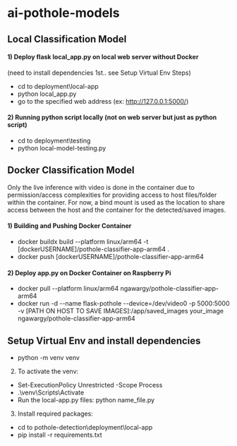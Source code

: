 # ai-pothole-models

## Local Classification Model
#### 1) Deploy flask local_app.py on local web server without Docker 
(need to install dependencies 1st.. see Setup Virtual Env Steps)

- cd to deployment\local-app
- python local_app.py
- go to the specified web address (ex: http://127.0.0.1:5000/)

#### 2) Running python script locally (not on web server but just as python script)
- cd to deployment\testing
- python local-model-testing.py

## Docker Classification Model
Only the live inference with video is done in the container due to permission/access complexities for providing access to host files/folder within the container. For now, a bind mount is used as the location to share access between the host and the container for the detected/saved images. 
#### 1) Building and Pushing Docker Container
- docker buildx build --platform linux/arm64 -t [dockerUSERNAME]/pothole-classifier-app-arm64 .
- docker push [dockerUSERNAME]/pothole-classifier-app-arm64

#### 2) Deploy app.py on Docker Container on Raspberry Pi 
- docker pull --platform linux/arm64 ngawargy/pothole-classifier-app-arm64
- docker run -d --name flask-pothole --device=/dev/video0 -p 5000:5000 -v [PATH ON HOST TO SAVE IMAGES]:/app/saved_images your_image ngawargy/pothole-classifier-app-arm64

## Setup Virtual Env and install dependencies

- python -m venv venv

2) To activate the venv:

- Set-ExecutionPolicy Unrestricted -Scope Process
- .\venv\Scripts\Activate
- Run the local-app.py files: python name_file.py

3) Install required packages:

- cd to pothole-detection\deployment\local-app
- pip install -r requirements.txt


